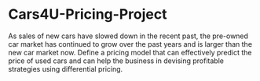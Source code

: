 # Cars4U-Pricing-Project
As sales of new cars have slowed down in the recent past, the pre-owned car market has continued to grow over the past years and is larger than the new car market now. Define a pricing model that can effectively predict the price of used cars and can help the business in devising profitable strategies using differential pricing.
